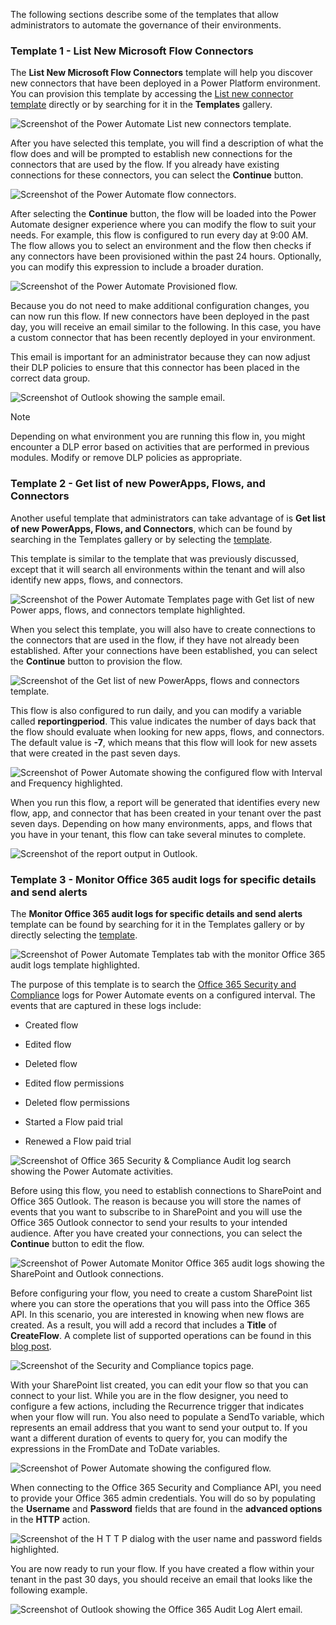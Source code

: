 The following sections describe some of the templates that allow
administrators to automate the governance of their environments.

### Template 1 - List New Microsoft Flow Connectors

The **List New Microsoft Flow Connectors** template will help you discover new connectors that have been deployed in a Power
Platform environment. You can provision this template by accessing the
[List new connector template](https://preview.flow.microsoft.com/galleries/public/templates/5a6ef26db3b749ed88b7afb377d11ecf/list-new-microsoft-flow-connectors/?azure-portal=true)
directly or by searching for it in the **Templates** gallery.

![Screenshot of the Power Automate List new connectors template.](../media/3-list-new-connectors.png)

After you have selected this template, you will find a description of what the
flow does and will be prompted to establish new connections for the
connectors that are used by the flow. If you already have existing
connections for these connectors, you can select the **Continue** button.

![Screenshot of the Power Automate flow connectors.](../media/4-continue.png)

After selecting the **Continue** button, the flow will be loaded into the
Power Automate designer experience where you can modify the flow to
suit your needs. For example, this flow is configured to run every day at
9:00 AM. The flow allows you to select an environment and the flow then checks
if any connectors have been provisioned within the
past 24 hours. Optionally, you can modify this expression to include a broader duration.

![Screenshot of the Power Automate Provisioned flow.](../media/5-provisioned-flow.png)

Because you do not need to make additional configuration changes, you
can now run this flow. If new connectors have been deployed in the
past day, you will receive an email similar to the following. In this case, you
have a custom connector that has been recently deployed in your environment.

This email is important for an administrator because they can now adjust their DLP policies to ensure that this connector has been placed in the correct data group.

![Screenshot of Outlook showing the sample email.](../media/6-email.png)

> [!NOTE]
> Depending on what environment you are running this flow in,
you might encounter a DLP error based on activities that are performed in
previous modules. Modify or remove DLP policies as appropriate.

### Template 2 - Get list of new PowerApps, Flows, and Connectors

Another useful template that administrators can take advantage of is
**Get list of new PowerApps, Flows, and Connectors**, which can be found by
searching in the Templates gallery or by selecting the
[template](https://preview.flow.microsoft.com/galleries/public/templates/0b2ffb0174724ad6b4681728c0f53062/get-list-of-new-powerapps-flows-and-connectors/?azure-portal=true).

This template is similar to the template that was previously discussed, except
that it will search all environments within the tenant and
will also identify new apps, flows, and connectors.

![Screenshot of the Power Automate Templates page with Get list of new Power apps, flows, and connectors template highlighted.](../media/7-get-apps-flows.png)

When you select this template, you will also have to create connections
to the connectors that are used in the flow, if they have not already been
established. After your connections have been established, you can select
the **Continue** button to provision the flow.

![Screenshot of the Get list of new PowerApps, flows and connectors template.](../media/8-list-new-apps-flows.png)

This flow is also configured to run daily, and you can modify a variable called
**reportingperiod**. This value indicates the number of
days back that the flow should evaluate when looking for new apps, flows, and
connectors. The default value is **-7**, which means that this flow will
look for new assets that were created in the past seven days.

![Screenshot of Power Automate showing the configured flow with Interval and Frequency highlighted.](../media/9-configure-flow.png)

When you run this flow, a report will be generated that identifies every
new flow, app, and connector that has been created in your tenant over the
past seven days. Depending on how many environments, apps, and flows that you
have in your tenant, this flow can take several minutes to complete.

![Screenshot of the report output in Outlook.](../media/10-flow-output.png)

### Template 3 - Monitor Office 365 audit logs for specific details and send alerts

The **Monitor Office 365 audit logs for specific details and send alerts** template can be found by
searching for it in the Templates gallery or by directly selecting the
[template](https://preview.flow.microsoft.com/galleries/public/templates/4a7ea95259f1404e95855f6b053360b1/monitor-office-365-audit-logs-for-specific-details-and-send-alerts/?azure-portal=true).

![Screenshot of Power Automate Templates tab with the monitor Office 365 audit logs template highlighted.](../media/11-monitor.png)

The purpose of this template is to search the [Office 365 Security and Compliance](https://protection.office.com/unifiedauditlog/?azure-portal=true) logs for Power Automate events on a configured interval. The events that are captured in these logs include:

- Created flow

- Edited flow

- Deleted flow

- Edited flow permissions

- Deleted flow permissions

- Started a Flow paid trial

- Renewed a Flow paid trial

![Screenshot of Office 365 Security & Compliance Audit log search showing the Power Automate activities.](../media/12-events.png)

Before using this flow, you need to establish connections to
SharePoint and Office 365 Outlook. The reason is because you will
store the names of events that you want to subscribe to in SharePoint and
you will use the Office 365 Outlook connector to send your results to
your intended audience. After you have created your connections, you can
select the **Continue** button to edit the flow.

![Screenshot of Power Automate Monitor Office 365 audit logs showing the SharePoint and Outlook connections.](../media/13-provision-flow.png)

Before configuring your flow, you need to create a custom SharePoint list
where you can store the operations that you will pass into the Office 365
API. In this scenario, you are interested in knowing when new
flows are created. As a result, you will add a record that includes a **Title**
of **CreateFlow**. A complete list of supported operations can be found in this
[blog post](https://flow.microsoft.com/blog/accessing-office-365-security-compliance-center-logs-from-microsoft-flow/?azure-portal=true).

![Screenshot of the Security and Compliance topics page.](../media/14-sharepoint.png)

With your SharePoint list created, you can edit your flow so that you can
connect to your list. While you are in the flow designer, you need to configure a few
actions, including the Recurrence trigger that
indicates when your flow will run. You also need to populate a SendTo
variable, which represents an email address that you want to send your
output to. If you want a different duration of events to query for,
you can modify the expressions in the FromDate and ToDate variables.

![Screenshot of Power Automate showing the configured flow.](../media/15-configure-part-1.png)

When connecting to the Office 365 Security and Compliance API, you need
to provide your Office 365 admin credentials. You will do so by
populating the **Username** and **Password** fields that are found in the
**advanced options** in the **HTTP** action.

![Screenshot of the H T T P dialog with the user name and password fields highlighted.](../media/16-http.png)

You are now ready to run your flow. If you have created a flow within
your tenant in the past 30 days, you should receive an email that looks
like the following example.

![Screenshot of Outlook showing the Office 365 Audit Log Alert email.](../media/17-email.png)
